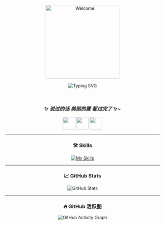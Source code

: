 <div align="center">

<!-- 动态欢迎图 -->
<picture>
  <source media="(prefers-color-scheme: dark)" srcset="https://cdn.jsdelivr.net/gh/sun0225SUN/sun0225SUN/assets/images/coding.gif" />
  <source media="(prefers-color-scheme: light)" srcset="https://cdn.jsdelivr.net/gh/sun0225SUN/sun0225SUN/assets/images/developer.svg" />
  <img alt="Welcome" src="https://cdn.jsdelivr.net/gh/sun0225SUN/sun0225SUN/assets/images/coding.gif" width="240" />
</picture>

<!-- 动态签名 -->
![Typing SVG](https://readme-typing-svg.demolab.com?font=Fira+Code&duration=3000&pause=800&color=3F3D56&center=true&vCenter=true&width=435&lines=世界大同;C%2B%2B+%2F+Linux+%2F+Embedded+%2F+Python)

<br/>

### ✨ _说过的话 美丽的夏 都过完了_  ✨~

<!-- emoji -->
<div>
  <img src="https://raw.githubusercontent.com/Tarikul-Islam-Anik/Animated-Fluent-Emojis/master/Emojis/Animals/Dove.png" width="40" />
  <img src="https://raw.githubusercontent.com/Tarikul-Islam-Anik/Animated-Fluent-Emojis/master/Emojis/Objects/Telescope.png" width="40" />
  <img src="https://raw.githubusercontent.com/Tarikul-Islam-Anik/Animated-Fluent-Emojis/master/Emojis/Travel%20and%20places/Ringed%20Planet.png" width="40" />
</div>

---

<!-- 技能图标 -->
### 🛠 Skills
[![My Skills](https://skillicons.dev/icons?i=c,cpp,python,linux,git,github&theme=light)](https://skillicons.dev)

---

<!-- GitHub Stats -->
### 📈 GitHub Stats
<img src="https://github-readme-stats.vercel.app/api?username=byteofEllis&show_icons=true&theme=default" alt="GitHub Stats" />

---

<!-- GitHub 活跃图 -->
### 🔥 GitHub 活跃图
<picture>
  <source media="(prefers-color-scheme: dark)" srcset="https://github-readme-activity-graph.vercel.app/graph?username=byteofEllis&theme=tokyo-night" />
  <source media="(prefers-color-scheme: light)" srcset="https://github-readme-activity-graph.vercel.app/graph?username=byteofEllis&theme=github" />
  <img src="https://github-readme-activity-graph.vercel.app/graph?username=byteofEllis&theme=github" alt="GitHub Activity Graph" />
</picture>

</div>
